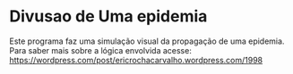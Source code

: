 # Divusao de Uma epidemia

Este programa faz uma simulação visual da propagação de uma epidemia. Para saber mais sobre a lógica envolvida acesse:
https://wordpress.com/post/ericrochacarvalho.wordpress.com/1998
